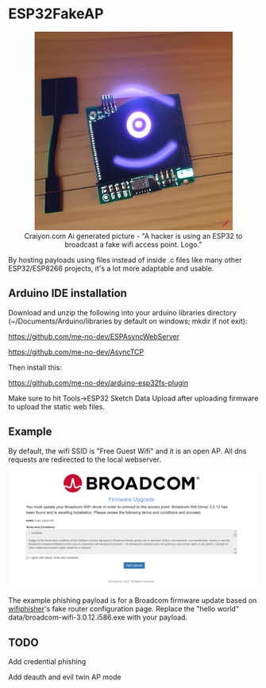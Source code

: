 # ESP32FakeAP
<p align="center">
<img width="399" alt="immagine" src="https://github.com/TheKevinWang/ESP32FakeAP/raw/main/FakeAP/craiyon_logo.png">
<br>
Craiyon.com Ai generated picture - "A hacker is using an ESP32 to broadcast a fake wifi access point. Logo."
</p>

By hosting payloads using files instead of inside .c files like many other ESP32/ESP8266 projects, it's a lot more adaptable and usable. 

## Arduino IDE installation

Download and unzip the following into your arduino libraries directory (~/Documents/Arduino/libraries by default on windows; mkdir if not exit):

https://github.com/me-no-dev/ESPAsyncWebServer

https://github.com/me-no-dev/AsyncTCP

Then install this:

https://github.com/me-no-dev/arduino-esp32fs-plugin

Make sure to hit Tools->ESP32 Sketch Data Upload after uploading firmware to upload the static web files.

## Example
By default, the wifi SSID is "Free Guest Wifi" and it is an open AP. All dns requests are redirected to the local webserver. 

![phishing example](https://github.com/TheKevinWang/ESP32FakeAP/raw/main/FakeAP/FakeAPExample.png)

The example phishing payload is for a Broadcom firmware update based on [wifiphisher](https://github.com/wifiphisher/wifiphisher)'s fake router configuration page. Replace the "hello world" data/broadcom-wifi-3.0.12.i586.exe with your payload.

## TODO
Add credential phishing

Add deauth and evil twin AP mode
